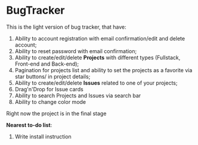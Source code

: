 # BugTracker
This is the light version of bug tracker, that have:
  1) Ability to account registration with email confirmation/edit and delete account;
  2) Ability to reset password with email confirmation;
  3) Ability to create/edit/delete <b>Projects</b> with different types (Fullstack, Front-end and Back-end);
  4) Pagination for projects list and ability to set the projects as a favorite via star buttons/ in project details;
  5) Ability to create/edit/delete <b>Issues</b> related to one of your projects;
  6) Drag'n'Drop for Issue cards
  7) Ability to search Projects and Issues via search bar
  8) Ability to change color mode

Right now the project is in the final stage

<b>Nearest to-do list</b>:
  1) Write install instruction
